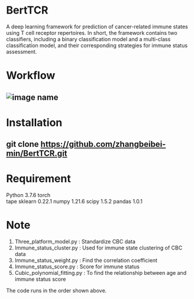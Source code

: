 # BertTCR
A deep learning framework for prediction of cancer-related immune states using T cell receptor repertoires. In short, the framework contains two classifiers, including a binary classification model and a multi-class classification model, and their corresponding strategies for immune status assessment.

# Workflow
## ![image name](https://github.com/zhangbeibei-min/BertTCR/tree/main/Workflow)


# Installation
## **git clone https://github.com/zhangbeibei-min/BertTCR.git**



#  Requirement
Python 3.7.6
torch    
tape
sklearn 0.22.1
numpy 1.21.6
scipy 1.5.2
pandas 1.0.1

#  Note
1. Three_platform_model.py  : Standardize CBC data
2. Immune_status_cluster.py : Used for immune state clustering of CBC data
3. Immune_status_weight.py : Find the correlation coefficient
4. Immune_status_score.py : Score for immune status
5. Cubic_polynomial_fitting.py : To find the relationship between age and immune status score

The code runs in the order shown above.